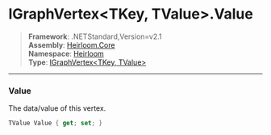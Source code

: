 # IGraphVertex\<TKey, TValue>.Value

> **Framework**: .NETStandard,Version=v2.1  
> **Assembly**: [Heirloom.Core][0]  
> **Namespace**: [Heirloom][0]  
> **Type**: [IGraphVertex\<TKey, TValue>][1]  

--------------------------------------------------------------------------------

### Value

The data/value of this vertex.

```cs
TValue Value { get; set; }
```

[0]: ..\Heirloom.Core.md
[1]: Heirloom.IGraphVertex[TKey,TValue].md
